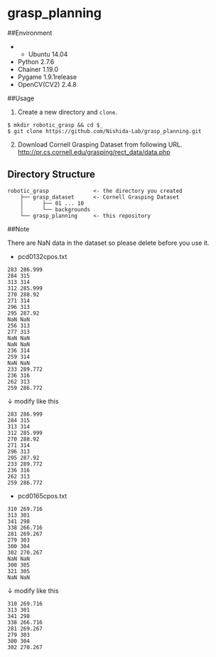 # grasp_planning

##Environment

* * Ubuntu 14.04
* Python 2.7.6
* Chainer 1.19.0
* Pygame 1.9.1release
* OpenCV(CV2) 2.4.8

##Usage

1. Create a new directory and `clone`.
```
$ mkdir robotic_grasp && cd $_
$ git clone https://github.com/Nishida-Lab/grasp_planning.git
```
2. Download Cornell Grasping Dataset from following URL.
http://pr.cs.cornell.edu/grasping/rect_data/data.php

## Directory Structure

```
robotic_grasp              <- the directory you created
    ├── grasp_dataset      <- Cornell Grasping Dataset
    │      ├── 01 ... 10
    │      └── backgrounds
    └── grasp_planning     <- this repository
```

##Note

There are NaN data in the dataset so please delete before you use it.
* pcd0132cpos.txt
```
283 286.999 
284 315 
313 314 
312 285.999
270 288.92 
271 314 
296 313 
295 287.92
NaN NaN 
256 313 
277 313 
NaN NaN
NaN NaN 
236 314 
259 314 
NaN NaN
233 289.772 
236 316 
262 313 
259 286.772
```
↓ modify like this
```
283 286.999 
284 315 
313 314 
312 285.999
270 288.92 
271 314 
296 313 
295 287.92
233 289.772 
236 316 
262 313 
259 286.772
```
* pcd0165cpos.txt
```
310 269.716 
313 301 
341 298 
338 266.716
281 269.267 
279 303 
300 304 
302 270.267
NaN NaN 
300 305 
321 305 
NaN NaN
```
↓ modify like this
```
310 269.716 
313 301 
341 298 
338 266.716
281 269.267 
279 303 
300 304 
302 270.267
```